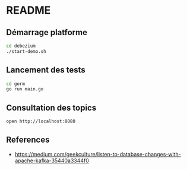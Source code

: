 # README

## Démarrage platforme

```bash
cd debezium
./start-demo.sh
```

## Lancement des tests

```bash
cd gorm
go run main.go
```

## Consultation des topics

```bash
open http://localhost:8080
```


## References


* https://medium.com/geekculture/listen-to-database-changes-with-apache-kafka-35440a3344f0
